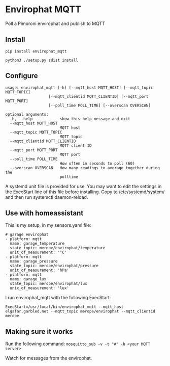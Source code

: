 # Envirophat MQTT
Poll a Pimoroni envirophat and publish to MQTT

## Install

`pip install envirophat_mqtt`

`python3 ./setup.py sdist install`

## Configure

    usage: envirophat_mqtt [-h] [--mqtt_host MQTT_HOST] [--mqtt_topic MQTT_TOPIC]
                       [--mqtt_clientid MQTT_CLIENTID] [--mqtt_port MQTT_PORT]
                       [--poll_time POLL_TIME] [--overscan OVERSCAN]

    optional arguments:
      -h, --help            show this help message and exit
      --mqtt_host MQTT_HOST
                            MQTT host
      --mqtt_topic MQTT_TOPIC
                            MQTT topic
      --mqtt_clientid MQTT_CLIENTID
                            MQTT client ID
      --mqtt_port MQTT_PORT
                            MQTT port
      --poll_time POLL_TIME
                            How often in seconds to poll (60)
      --overscan OVERSCAN   How many readings to average together during the
                            polltime


A systemd unit file is provided for use.  You may want to edit the settings
in the ExecStart line of this file before installing.  Copy to /etc/systemd/system/ and then run systemctl daemon-reload.

## Use with homeassistant

This is my setup, in my sensors.yaml file:

    # garage envirophat
    - platform: mqtt
      name: garage_temperature
      state_topic: merope/envirophat/temperature
      unit_of_measurement: '°C'
    - platform: mqtt
      name: garage_pressure
      state_topic: merope/envirophat/pressure
      unit_of_measurement: 'hPa'
    - platform: mqtt
      name: garage_lux
      state_topic: merope/envirophat/lux
      unix_of_measurement: 'lux'


I run envirophat_mqtt with the following ExecStart:

`ExecStart=/usr/local/bin/envirophat_mqtt --mqtt_host elgafar.garbled.net --mqtt_topic merope/envirophat --mqtt_clientid merope
`

## Making sure it works
Run the following command:
`mosquitto_sub -v -t "#" -h <your MQTT server>`

Watch for messages from the envirophat.

